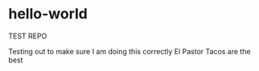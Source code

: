 # hello-world
TEST REPO

Testing out to make sure I am doing this correctly
El Pastor Tacos are the best
